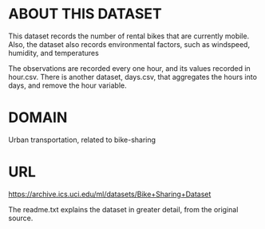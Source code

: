 # ABOUT THIS DATASET

This dataset records the number of rental bikes that are currently
mobile. Also, the dataset also records environmental factors, such
as windspeed, humidity, and temperatures

The observations are recorded every one hour, and its values recorded
in hour.csv. There is another dataset, days.csv, that aggregates the hours
into days, and remove the hour variable.

# DOMAIN

Urban transportation, related to bike-sharing



# URL

https://archive.ics.uci.edu/ml/datasets/Bike+Sharing+Dataset

The readme.txt explains the dataset in greater detail, from the original source.

